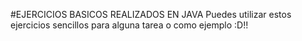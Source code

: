#EJERCICIOS BASICOS REALIZADOS EN JAVA
Puedes utilizar estos ejercicios sencillos para alguna tarea
o como ejemplo
:D!!
